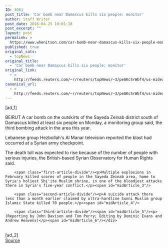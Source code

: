 ```yaml
---
ID: 3061
post_title: 'Car bomb near Damascus kills six people: monitor'
author: Staff Writer
post_date: 2016-04-25 10:01:18
post_excerpt: ""
layout: post
permalink: >
  https://www.whenitson.com/car-bomb-near-damascus-kills-six-people-monitor/
published: true
original_cats:
  - topNews
original_title:
  - 'Car bomb near Damascus kills six people: monitor'
original_link:
  - >
    http://feeds.reuters.com/~r/reuters/topNews/~3/peAKcSrWbf4/us-mideast-crisis-syria-damascus-idUSKCN0XM0MK
canonical_url:
  - >
    http://feeds.reuters.com/~r/reuters/topNews/~3/peAKcSrWbf4/us-mideast-crisis-syria-damascus-idUSKCN0XM0MK
---
```

 [ad_1]
<br><div id="articleText">
<span id="midArticle_start"/>

<span class="focusParagraph" readability="5"><p><span class="articleLocation">BEIRUT</span> A car bomb on the outskirts of the Sayeda Zeinab district south of Damascus killed at least six people on Monday, a monitoring group said, the third bombing attack in the area this year.</p></span><span id="midArticle_0"/><p>Lebanese group Hezbollah's Al Manar television reported the blast had occurred at a Syrian army checkpoint.</p><span id="midArticle_1"/><p>The death toll was expected to rise because of the number of people with serious injuries, the British-based Syrian Observatory for Human Rights said.</p><span id="midArticle_2"/>
        
        <span class="first-article-divide"/><p>Multiple explosions in February killed scores of people in the Sayeda Zeinab area, home to Syria's holiest Shi'ite Muslim shrine, in one of the bloodiest attacks there in Syria's five-year conflict.</p><span id="midArticle_3"/>
        
        <span class="second-article-divide"/><p>A suicide attack there less than a month earlier claimed by ultra-hardline Sunni Muslim group Islamic State killed 70 people.</p><span id="midArticle_4"/>
        
        <span class="third-article-divide"/><span id="midArticle_5"/><p> (Reporting by John Davison and Tom Perry; Editing by Dominic Evans and Andrew Heavens)</p><span id="midArticle_6"/></div>
<br>[ad_2]
<br><a href="http://feeds.reuters.com/~r/reuters/topNews/~3/peAKcSrWbf4/us-mideast-crisis-syria-damascus-idUSKCN0XM0MK">Source </a>